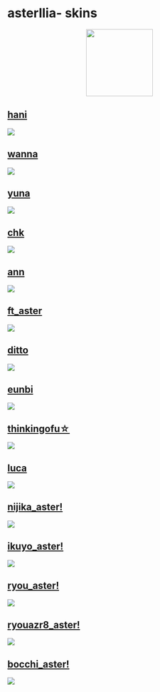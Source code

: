 # asterllia- skins
<p align="center">
<a href="https://osu.ppy.sh/users/9456733">
  <img src="https://a.ppy.sh/9456733"  
       width="150"
       height="150"></a>
  
## [hani](https://cdn.discordapp.com/attachments/689426989345669144/1144809265954029619/hani.osk)
  [![](https://i.imgur.com/yt5SIns.png)](https://cdn.discordapp.com/attachments/689426989345669144/1144809265954029619/hani.osk)  


## [wanna](https://cdn.discordapp.com/attachments/689426989345669144/1144657653289713684/wanna.osk)
  [![](https://i.imgur.com/m4cSnfe.png)](https://cdn.discordapp.com/attachments/689426989345669144/1144657653289713684/wanna.osk)


## [yuna](https://cdn.discordapp.com/attachments/689426989345669144/1144657653801431150/yuna.osk)
  [![](https://i.imgur.com/Mei34qa.png)](https://cdn.discordapp.com/attachments/689426989345669144/1144657653801431150/yuna.osk)


## [chk](https://ameliayuri.s-ul.eu/GieoAgWr)
  [![](https://i.imgur.com/eg1OFsJ.png)](https://ameliayuri.s-ul.eu/GieoAgWr)


## [ann](https://ameliayuri.s-ul.eu/KrKDzyBT)
  [![](https://i.imgur.com/YnMJlis.png)](https://ameliayuri.s-ul.eu/KrKDzyBT)


## [ft_aster](https://ameliayuri.s-ul.eu/uPybnMNo)
  [![](https://i.imgur.com/5wkt1yW.png)](https://ameliayuri.s-ul.eu/uPybnMNo)
  

## [ditto](https://ameliayuri.s-ul.eu/yn2X8u7i)
  [![](https://i.imgur.com/AcyTkzy.png)](https://ameliayuri.s-ul.eu/yn2X8u7i)


## [eunbi](https://ameliayuri.s-ul.eu/FIAx5zoQ)
  [![](https://i.imgur.com/sGEE4p6.png)](https://ameliayuri.s-ul.eu/FIAx5zoQ)


## [thinkingofu☆](https://cdn.discordapp.com/attachments/689426989345669144/1096642761190547618/-_thinkingofu.osk)
  [![](https://i.imgur.com/C3pFXHG.png)](https://cdn.discordapp.com/attachments/689426989345669144/1096642761190547618/-_thinkingofu.osk)


## [luca](https://waa.ai/fL9N)
[![](https://i.imgur.com/VX9OvSJ.png)](https://waa.ai/fL9N)
  
  
## [nijika_aster!](https://github.com/rudj-skinhub/woal/raw/tyfh/asterllia/%E2%9C%A6%20-%20asterllia%20-%20nijika!.osk)
[![](https://i.imgur.com/dSgmIlD.png)](https://github.com/rudj-skinhub/woal/raw/tyfh/asterllia/%E2%9C%A6%20-%20asterllia%20-%20nijika!.osk)

## [ikuyo_aster!](https://github.com/rudj-skinhub/woal/raw/tyfh/asterllia/%E2%9C%A6%20-%20asterllia%20-%20ikuyo!.osk)
[![](https://i.imgur.com/eYquBk6.png)](https://github.com/rudj-skinhub/woal/raw/tyfh/asterllia/%E2%9C%A6%20-%20asterllia%20-%20ikuyo!.osk)

## [ryou_aster!](https://github.com/rudj-skinhub/woal/raw/tyfh/asterllia/%E2%9C%A6%20-%20asterllia%20-%20ryou!.osk)
[![](https://i.imgur.com/Gl6wQch.png)](https://github.com/rudj-skinhub/woal/raw/tyfh/asterllia/%E2%9C%A6%20-%20asterllia%20-%20ryou!.osk)

## [ryouazr8_aster!](https://github.com/rudj-skinhub/woal/raw/tyfh/asterllia/%E2%9C%A6%20-%20asterllia%20-%20ryou!%20-%20azr8.osk)
[![](https://i.imgur.com/0xIpuK8.png)](https://github.com/rudj-skinhub/woal/raw/tyfh/asterllia/%E2%9C%A6%20-%20asterllia%20-%20ryou!%20-%20azr8.osk)


## [bocchi_aster!](https://github.com/rudj-skinhub/woal/raw/tyfh/asterllia/bocchi_aster!.osk)
[![](https://i.imgur.com/RrmJyOr.jpg)](https://github.com/rudj-skinhub/woal/raw/tyfh/asterllia/bocchi_aster!.osk)
